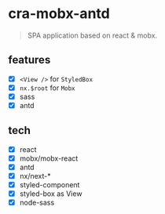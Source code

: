 # cra-mobx-antd
> SPA application based on react & mobx.

## features
- [x] `<View />` for `StyledBox`
- [x] `nx.$root` for `Mobx`
- [x] sass
- [x] antd
 
## tech
- [x] react
- [x] mobx/mobx-react
- [x] antd
- [x] nx/next-*
- [x] styled-component
- [x] styled-box as View
- [x] node-sass
